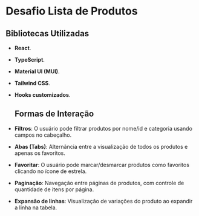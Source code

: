 # Desafio Lista de Produtos

## **Bibliotecas Utilizadas**

- **React**.
- **TypeScript**.
- **Material UI (MUI)**.
- **Tailwind CSS**.
- **Hooks customizados**.

  ## **Formas de Interação**

- **Filtros**: O usuário pode filtrar produtos por nome/id e categoria usando campos no cabeçalho.
- **Abas (Tabs)**: Alternância entre a visualização de todos os produtos e apenas os favoritos.
- **Favoritar**: O usuário pode marcar/desmarcar produtos como favoritos clicando no ícone de estrela.
- **Paginação**: Navegação entre páginas de produtos, com controle de quantidade de itens por página.
- **Expansão de linhas**: Visualização de variações do produto ao expandir a linha na tabela.


